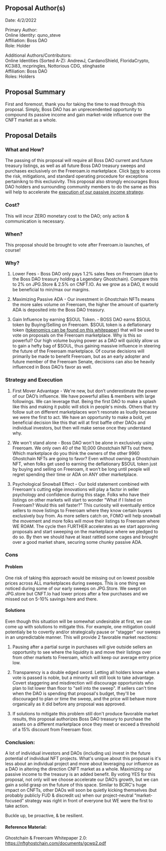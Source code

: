 ## Proposal Author(s)
Date: 4/2/2022

Primary Author: \
Online Identity: quno_steve \
Affiliation: Boss DAO \
Role: Holder

Additional Authors/Contributors: \
Online Identities (Sorted A-Z): AndrewJ, CardanoShield, FloridaCrypto, KC3i83, mcpringles, Nottorious CDG, stinghastie \
Affiliation: Boss DAO \
Roles: Holders

## Proposal Summary
First and foremost, thank you for taking the time to read through this proposal. Simply, Boss DAO has an unprecendented opportunity to compound its passive income and gain market-wide influence over the CNFT market as a whole.


## Proposal Details

### What and How? 

The passing of this proposal will require all Boss DAO current and future treasury listings, as well as all future Boss DAO treasury sweeps and purchases exclusively on the Freeroam.io marketplace. Click [here](#Cons) to access the risk, mitigations, and standard operating procedure for exceptions pertainikng to this exclusivity. This proposal also strongly encourages Boss DAO holders and surrounding community members to do the same as this will help to accelerate the [execution of our passive income strategy](#Strategy-and-Execution). 


### Cost? 

This will incur ZERO monetary cost to the DAO; only action & communication is necessary. 


### When?

This proposal should be brought to vote after Freeroam.io launches, of course! 


### Why?

1) Lower Fees - Boss DAO only pays 1.2% sales fees on Freeroam (due to the Boss DAO treasury holding a Legendary Ghostchain). Compare this to 2% on JPG.Store & 2.5% on CNFT.IO. As we grow as a DAO, it would be beneficial to min/max our margins.


2) Maximizing Passive ADA - Our investment in Ghostchain NFTs means the more sales volume on Freeroam, the higher the amount of quarterly ADA is deposited into the Boss DAO treasury.


3) Gain Influence by earning $SOUL Token. - BOSS DAO earns $SOUL token by Buying/Selling on Freeroam. $SOUL token is a deflationary token ([tokenomics can be found on this whitepaper](#Reference-Material)) that will be used to vote on proposals on the Freeroam marketplace. Why is this so powerful? Our high volume buying power as a DAO will quickly allow us to gain a hefty bag of $SOUL, thus gaining massive influence in steering the future of the Freeroam marketplace. Of course decisions will primarily be made to benefit Freeroam, but as an early adopter and future member of the Freeroam Senate, decisions can also be heavily influenced in Boss DAO’s favor as well. 


### Strategy and Execution

1) First Mover Advantage - We're new, but don’t underestimate the power of our DAO’s influence. We have powerful allies & members with large followings. We can leverage that. Being the first DAO to make a splash like this and making it public will stick in people's minds. Others that try follow suit on different marketplaces won't resonate as loudly because we were the first to act. We have an opportunity to make a bold, yet beneficial decision like this that will at first baffle other DAOs and individual investors, but then will make sense once they understand why.

2) We won't stand alone - Boss DAO won't be alone in exclusively using Freeroam. We only own 40 of the 10,000 Ghostchain NFTs out there. Which marketplace do you think the owners of the other 9960 Ghostchain NFTs are going to favor? Even without owning a Ghostchain NFT, when folks get used to earning the deflationary $SOUL token just by buying and selling on Freeroam, it won’t be long until people will regret spending their time or ADA on ANY other marketplace.

3) Psychological Snowball Effect -  Our bold statement combined with Freeroam's cutting edge innovations will play a factor in seller psychology and confidence during this stage. Folks who have their listings on other markets will start to wonder "What if I listed on Freeroam? Would this sell faster?" This curiosity will eventually entice sellers to move listings to Freeroam where they know certain buyers exclusively buy from. As more sellers catch on, FOMO will help snowball the movement and more folks will move their listings to Freeroam where WE ROAM. The cycle then FURTHER accelerates as we start approving proposals and start sweeping on the marketplace where we pledged to do so. By then we should have at least rattled some cages and brought over a good market share, securing some chunky passive ADA. 



### Cons

#### Problem
One risk of taking this approach would be missing out on lowest possible prices across ALL marketplaces during sweeps. This is one thing we noticed during some of our early sweeps on JPG.Store. We swept on JPG.store but CNFT.Io had lower prices after a few purchases and we missed out on 5-10% savings here and there.

#### Solutions
Even though this situation will be somewhat undesirable at first, we can come up with solutions to mitigate this. For example, one mitigation could potentialy be to  covertly and/or strategically pause or "stagger" our sweeps in an unpredictable manner. This will provide 2 favorable market reactions: 

1) Pausing after a partial surge in purchases will give outside sellers an opportunity to see where the liquidity is and move their listings over from other markets to Freeroam, which will keep our average entry price low.

2) Transparency is a double edged sword. Letting all holders know when a vote is passed is noble, but a minority will still look to take advantage. Covert staggering and misdirection will discourage opportunists who plan to list lower than floor to "sell into the sweep". If sellers can't time when the DAO is spending that proposal's budget, they'll be discouraged to plan or time the sweep, and the price will behave more organically as it did before any proposal was approved.

3) If solutions to mitigate this problem still don't produce favorable market results, this proposal authorizes Boss DAO treasury to purchase the assets on a different marketplace once they meet or exceed a threshold of a 15% discount from Freeroam floor.


### Conclusion:

A lot of individual investors and DAOs (including us) invest in the future potential of individual NFT projects. What's unique about this proposal is it's less about an individual project and more about leveraging our influence as a DAO in altering the direction CNFT market as a whole. Maximizing our passive income to the treasury is an added benefit. By voting YES for this proposal, not only will we choose accelerate our DAO’s growth, but we can gain a solid grasp on the future of this space. Similar to BCRC's huge impact on CNFTs, other DAOs will soon be quietly kicking themselves (but probably publicly FUD & discredit us) when our project-neutral “market-focused” strategy was right in front of everyone but WE were the first to take action. 

Buckle up, be proactive, & be resilient.


#### Reference Material:

Ghostchain & Freeroam Whitepaper 2.0:
https://nftghostchain.com/documents/gcwp2.pdf
